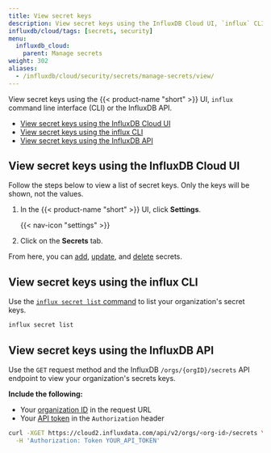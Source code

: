 ```yaml
---
title: View secret keys
description: View secret keys using the InfluxDB Cloud UI, `influx` CLI, or the InfluxDB API.
influxdb/cloud/tags: [secrets, security]
menu:
  influxdb_cloud:
    parent: Manage secrets
weight: 302
aliases:
  - /influxdb/cloud/security/secrets/manage-secrets/view/
---
```


View secret keys using the {{< product-name "short" >}} UI, `influx` command line interface (CLI) or the InfluxDB API.

- [View secret keys using the InfluxDB Cloud UI](#view-secret-keys-using-the-influxdb-cloud-ui)
- [View secret keys using the influx CLI](#view-secret-keys-using-the-influx-cli)
- [View secret keys using the InfluxDB API](#view-secret-keys-using-the-influxdb-api)

## View secret keys using the InfluxDB Cloud UI

Follow the steps below to view a list of secret keys.
Only the keys will be shown, not the values.

1. In the {{< product-name "short" >}} UI, click **Settings**.

    {{< nav-icon "settings" >}}
2. Click on the **Secrets** tab.

From here, you can [add](/influxdb/cloud/security/secrets/manage-secrets/add/#add-a-secret-using-the-influxdb-cloud-ui),
[update](/influxdb/cloud/security/secrets/manage-secrets/update/#update-a-secret-using-the-influxdb-cloud-ui), 
and [delete](/influxdb/cloud/security/secrets/manage-secrets/delete/#delete-a-secret-using-the-influxdb-cloud-ui) secrets.

## View secret keys using the influx CLI
Use the [`influx secret list` command](/influxdb/cloud/reference/cli/influx/secret/list/)
to list your organization's secret keys.

```sh
influx secret list
```

## View secret keys using the InfluxDB API
Use the `GET` request method and the InfluxDB `/orgs/{orgID}/secrets` API endpoint
to view your organization's secrets keys.

**Include the following:**

- Your [organization ID](/influxdb/cloud/admin/organizations/view-orgs/#view-your-organization-id) in the request URL
- Your [API token](/influxdb/cloud/security/tokens/view-tokens/) in the `Authorization` header

<!-- -->
```sh
curl -XGET https://cloud2.influxdata.com/api/v2/orgs/<org-id>/secrets \
  -H 'Authorization: Token YOUR_API_TOKEN'
```
